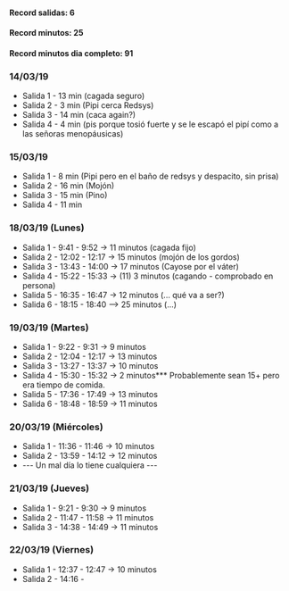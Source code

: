 #### Record salidas: 6
#### Record minutos: 25
#### Record minutos dia completo: 91

### 14/03/19
* Salida 1 - 13 min (cagada seguro)
* Salida 2 - 3 min (Pipi cerca Redsys)
* Salida 3 - 14 min (caca again?)
* Salida 4 - 4 min (pis porque tosió fuerte y se le escapó el pipí como a las señoras menopáusicas)

### 15/03/19
* Salida 1 - 8 min (Pipi pero en el baño de redsys y despacito, sin prisa)
* Salida 2 - 16 min (Mojón)
* Salida 3 - 15 min (Pino)
* Salida 4 - 11 min

### 18/03/19 (Lunes)
* Salida 1 - 9:41 - 9:52 -> 11 minutos (cagada fijo)
* Salida 2 - 12:02 - 12:17 -> 15 minutos (mojón de los gordos)
* Salida 3 - 13:43 - 14:00 -> 17 minutos (Cayose por el váter)
* Salida 4 - 15:22 - 15:33 -> (11) 3 minutos (cagando - comprobado en persona)
* Salida 5 - 16:35 - 16:47 -> 12 minutos (... qué va a ser?)
* Salida 6 - 18:15 - 18:40 --> 25 minutos (...)

### 19/03/19 (Martes)
* Salida 1 - 9:22 - 9:31 -> 9 minutos
* Salida 2 - 12:04 - 12:17 -> 13 minutos
* Salida 3 - 13:27 - 13:37 -> 10 minutos
* Salida 4 - 15:30 - 15:32 -> 2 minutos*** Probablemente sean 15+ pero era tiempo de comida.
* Salida 5 - 17:36 - 17:49 -> 13 minutos
* Salida 6 - 18:48 - 18:59 -> 11 minutos

### 20/03/19 (Miércoles)
* Salida 1 - 11:36 - 11:46 -> 10 minutos
* Salida 2 - 13:59 - 14:12 -> 12 minutos
* --- Un mal día lo tiene cualquiera ---

### 21/03/19 (Jueves)
* Salida 1 - 9:21 - 9:30 -> 9 minutos
* Salida 2 - 11:47 - 11:58 -> 11 minutos
* Salida 3 - 14:38 - 14:49 -> 11 minutos


### 22/03/19 (Viernes)
* Salida 1 - 12:37 - 12:47 -> 10 minutos
* Salida 2 - 14:16 - 


